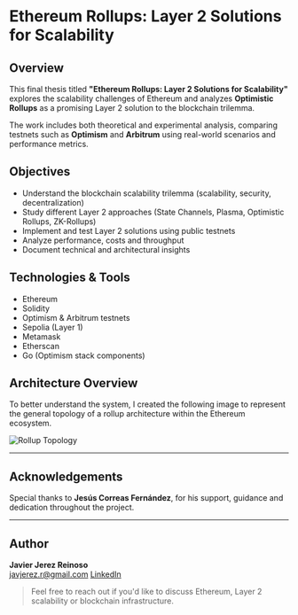 # Ethereum Rollups: Layer 2 Solutions for Scalability

## Overview

This final thesis titled **"Ethereum Rollups: Layer 2 Solutions for Scalability"** explores the scalability challenges of Ethereum and analyzes **Optimistic Rollups** as a promising Layer 2 solution to the blockchain trilemma.

The work includes both theoretical and experimental analysis, comparing testnets such as **Optimism** and **Arbitrum** using real-world scenarios and performance metrics.

## Objectives

- Understand the blockchain scalability trilemma (scalability, security, decentralization)
- Study different Layer 2 approaches (State Channels, Plasma, Optimistic Rollups, ZK-Rollups)
- Implement and test Layer 2 solutions using public testnets
- Analyze performance, costs and throughput
- Document technical and architectural insights

## Technologies & Tools

- Ethereum
- Solidity
- Optimism & Arbitrum testnets
- Sepolia (Layer 1)
- Metamask
- Etherscan
- Go (Optimism stack components)

## Architecture Overview

To better understand the system, I created the following image to represent the general topology of a rollup architecture within the Ethereum ecosystem.

![Rollup Topology](./assets/rollup-topology.png)

---

## Acknowledgements

Special thanks to **Jesús Correas Fernández**, for his support, guidance and dedication throughout the project.

---

## Author

**Javier Jerez Reinoso**  
javjerez.r@gmail.com
[LinkedIn](https://www.linkedin.com/in/javier-jerez-reinoso)

> Feel free to reach out if you'd like to discuss Ethereum, Layer 2 scalability or blockchain infrastructure.
